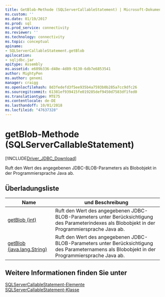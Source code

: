 ```yaml
---
title: GetBlob-Methode (SQLServerCallableStatement) | Microsoft-Dokumentation
ms.custom: ''
ms.date: 01/19/2017
ms.prod: sql
ms.prod_service: connectivity
ms.reviewer: ''
ms.technology: connectivity
ms.topic: conceptual
apiname:
- SQLServerCallableStatement.getBlob
apilocation:
- sqljdbc.jar
apitype: Assembly
ms.assetid: e609b336-d40e-4d89-9130-6db7e6853541
author: MightyPen
ms.author: genemi
manager: craigg
ms.openlocfilehash: 8d3fedefd3f5ee935b4a7593b0b285a7cc9dfc26
ms.sourcegitcommit: 61381ef939415fe019285def9450d7583df1fed0
ms.translationtype: MTE75
ms.contentlocale: de-DE
ms.lasthandoff: 10/01/2018
ms.locfileid: "47637328"
---
```

# <a name="getblob-method-sqlservercallablestatement"></a>getBlob-Methode (SQLServerCallableStatement)
[!INCLUDE[Driver_JDBC_Download](../../../includes/driver_jdbc_download.md)]

  Ruft den Wert des angegebenen JDBC-BLOB-Parameters als Blobobjekt in der Programmiersprache Java ab.  
  
## <a name="overload-list"></a>Überladungsliste  
  
|Name|und Beschreibung|  
|----------|-----------------|  
|[getBlob (int)](../../../connect/jdbc/reference/getblob-method-int.md)|Ruft den Wert des angegebenen JDBC-BLOB-Parameters unter Berücksichtigung des Parameterindexes als Blobobjekt in der Programmiersprache Java ab.|  
|[getBlob (java.lang.String)](../../../connect/jdbc/reference/getblob-method-java-lang-string.md)|Ruft den Wert des angegebenen JDBC-BLOB-Parameters unter Berücksichtigung des Parameternamens als Blobobjekt in der Programmiersprache Java ab.|  
  
## <a name="see-also"></a>Weitere Informationen finden Sie unter  
 [SQLServerCallableStatement-Elemente](../../../connect/jdbc/reference/sqlservercallablestatement-members.md)   
 [SQLServerCallableStatement-Klasse](../../../connect/jdbc/reference/sqlservercallablestatement-class.md)  
  
  
